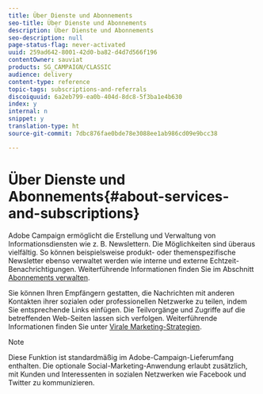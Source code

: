 ```yaml
---
title: Über Dienste und Abonnements
seo-title: Über Dienste und Abonnements
description: Über Dienste und Abonnements
seo-description: null
page-status-flag: never-activated
uuid: 259ad642-8001-42d0-ba82-d4d7d566f196
contentOwner: sauviat
products: SG_CAMPAIGN/CLASSIC
audience: delivery
content-type: reference
topic-tags: subscriptions-and-referrals
discoiquuid: 6a2eb799-ea0b-404d-8dc8-5f3ba1e4b630
index: y
internal: n
snippet: y
translation-type: ht
source-git-commit: 7dbc876fae0bde78e3088ee1ab986cd09e9bcc38

---
```



# Über Dienste und Abonnements{#about-services-and-subscriptions}

Adobe Campaign ermöglicht die Erstellung und Verwaltung von Informationsdiensten wie z. B. Newslettern. Die Möglichkeiten sind überaus vielfältig. So können beispielsweise produkt- oder themenspezifische Newsletter ebenso verwaltet werden wie interne und externe Echtzeit-Benachrichtigungen. Weiterführende Informationen finden Sie im Abschnitt [Abonnements verwalten](../../delivery/using/managing-subscriptions.md).

Sie können Ihren Empfängern gestatten, die Nachrichten mit anderen Kontakten ihrer sozialen oder professionellen Netzwerke zu teilen, indem Sie entsprechende Links einfügen. Die Teilvorgänge und Zugriffe auf die betreffenden Web-Seiten lassen sich verfolgen. Weiterführende Informationen finden Sie unter [Virale Marketing-Strategien](../../delivery/using/viral-and-social-marketing.md).

>[!NOTE]
>
>Diese Funktion ist standardmäßig im Adobe-Campaign-Lieferumfang enthalten. Die optionale Social-Marketing-Anwendung erlaubt zusätzlich, mit Kunden und Interessenten in sozialen Netzwerken wie Facebook und Twitter zu kommunizieren.
